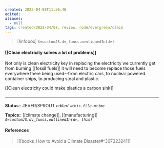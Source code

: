 ```yaml
---
created: 2022-04-08T11:56:46 
edited: 
aliases:
  - null
tags: created/2022/04/08, review, node/evergreen/claim
---
```

> [!infobox]
`$=customJS.dv_funcs.mentionedIn(dv)`

#### [[Clean electricity solves a lot of problems]]

Not only is clean electricity key in replacing the electricity we currently get from burning [[fossil fuels]] it will need to become replace those fuels everywhere there being used--from electric cars, to nuclear powered container ships, to producing steal and plastic.

[[Clean electricity could make plastics a carbon sink]]


### <hr class="footnote"/>

**Status**:: #EVER/SPROUT
*edited `=this.file.mtime`*

**Topics**:: [[climate change]], [[manufacturing]]
*`$=customJS.dv_funcs.outlinedIn(dv, this)`*

#### References
> ![[books_How to Avoid a Climate Disaster#^307323241]]